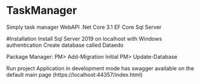 # TaskManager
Simply task manager WebAPI
.Net Core 3.1 EF Core Sql Server

#Installation
Install Sql Server 2019 on localhost with Windows authentication
Create database called Dataedo

Package Manager:
PM> Add-Migration Initial
PM> Update-Database

Run project
Application in development mode has swagger available on the default main page (https://localhost:44357/index.html)
